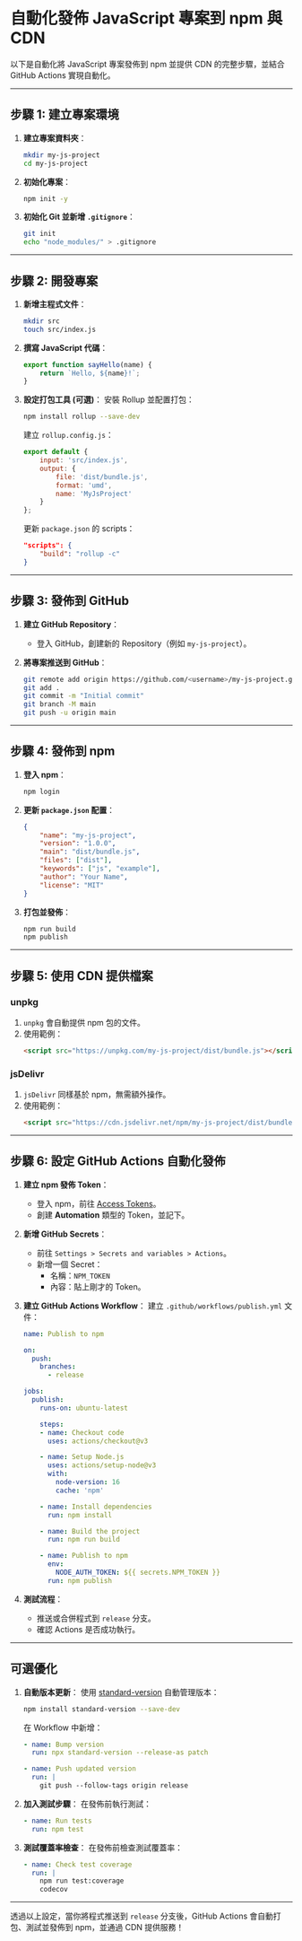 # 自動化發佈 JavaScript 專案到 npm 與 CDN

以下是自動化將 JavaScript 專案發佈到 npm 並提供 CDN 的完整步驟，並結合 GitHub Actions 實現自動化。

---

## **步驟 1: 建立專案環境**

1. **建立專案資料夾**：
   ```bash
   mkdir my-js-project
   cd my-js-project
   ```

2. **初始化專案**：
   ```bash
   npm init -y
   ```

3. **初始化 Git 並新增 `.gitignore`**：
   ```bash
   git init
   echo "node_modules/" > .gitignore
   ```

---

## **步驟 2: 開發專案**

1. **新增主程式文件**：
   ```bash
   mkdir src
   touch src/index.js
   ```

2. **撰寫 JavaScript 代碼**：
   ```javascript
   export function sayHello(name) {
       return `Hello, ${name}!`;
   }
   ```

3. **設定打包工具 (可選)**：
   安裝 Rollup 並配置打包：
   ```bash
   npm install rollup --save-dev
   ```

   建立 `rollup.config.js`：
   ```javascript
   export default {
       input: 'src/index.js',
       output: {
           file: 'dist/bundle.js',
           format: 'umd',
           name: 'MyJsProject'
       }
   };
   ```

   更新 `package.json` 的 scripts：
   ```json
   "scripts": {
       "build": "rollup -c"
   }
   ```

---

## **步驟 3: 發佈到 GitHub**

1. **建立 GitHub Repository**：
   - 登入 GitHub，創建新的 Repository（例如 `my-js-project`）。

2. **將專案推送到 GitHub**：
   ```bash
   git remote add origin https://github.com/<username>/my-js-project.git
   git add .
   git commit -m "Initial commit"
   git branch -M main
   git push -u origin main
   ```

---

## **步驟 4: 發佈到 npm**

1. **登入 npm**：
   ```bash
   npm login
   ```

2. **更新 `package.json` 配置**：
   ```json
   {
       "name": "my-js-project",
       "version": "1.0.0",
       "main": "dist/bundle.js",
       "files": ["dist"],
       "keywords": ["js", "example"],
       "author": "Your Name",
       "license": "MIT"
   }
   ```

3. **打包並發佈**：
   ```bash
   npm run build
   npm publish
   ```

---

## **步驟 5: 使用 CDN 提供檔案**

### **unpkg**
1. `unpkg` 會自動提供 npm 包的文件。
2. 使用範例：
   ```html
   <script src="https://unpkg.com/my-js-project/dist/bundle.js"></script>
   ```

### **jsDelivr**
1. `jsDelivr` 同樣基於 npm，無需額外操作。
2. 使用範例：
   ```html
   <script src="https://cdn.jsdelivr.net/npm/my-js-project/dist/bundle.js"></script>
   ```

---

## **步驟 6: 設定 GitHub Actions 自動化發佈**

1. **建立 npm 發佈 Token**：
   - 登入 npm，前往 [Access Tokens](https://www.npmjs.com/settings/your-username/tokens)。
   - 創建 **Automation** 類型的 Token，並記下。

2. **新增 GitHub Secrets**：
   - 前往 `Settings > Secrets and variables > Actions`。
   - 新增一個 Secret：
     - 名稱：`NPM_TOKEN`
     - 內容：貼上剛才的 Token。

3. **建立 GitHub Actions Workflow**：
   建立 `.github/workflows/publish.yml` 文件：
   ```yaml
   name: Publish to npm

   on:
     push:
       branches:
         - release

   jobs:
     publish:
       runs-on: ubuntu-latest

       steps:
       - name: Checkout code
         uses: actions/checkout@v3

       - name: Setup Node.js
         uses: actions/setup-node@v3
         with:
           node-version: 16
           cache: 'npm'

       - name: Install dependencies
         run: npm install

       - name: Build the project
         run: npm run build

       - name: Publish to npm
         env:
           NODE_AUTH_TOKEN: ${{ secrets.NPM_TOKEN }}
         run: npm publish
   ```

4. **測試流程**：
   - 推送或合併程式到 `release` 分支。
   - 確認 Actions 是否成功執行。

---

## **可選優化**

1. **自動版本更新**：
   使用 [standard-version](https://github.com/conventional-changelog/standard-version) 自動管理版本：
   ```bash
   npm install standard-version --save-dev
   ```

   在 Workflow 中新增：
   ```yaml
   - name: Bump version
     run: npx standard-version --release-as patch

   - name: Push updated version
     run: |
       git push --follow-tags origin release
   ```

2. **加入測試步驟**：
   在發佈前執行測試：
   ```yaml
   - name: Run tests
     run: npm test
   ```

3. **測試覆蓋率檢查**：
   在發佈前檢查測試覆蓋率：
   ```yaml
   - name: Check test coverage
     run: |
       npm run test:coverage
       codecov
   ```

---

透過以上設定，當你將程式推送到 `release` 分支後，GitHub Actions 會自動打包、測試並發佈到 npm，並通過 CDN 提供服務！
